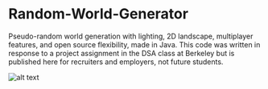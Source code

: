 # Random-World-Generator
Pseudo-random world generation with lighting, 2D landscape, multiplayer features, and open source flexibility, made in Java. This code was written in response to a project assignment in the DSA class at Berkeley but is published here for recruiters and employers, not future students.

![alt text](https://github.com/yashpansari/Random-World-Generator/blob/main/line-of-sight.gif)
